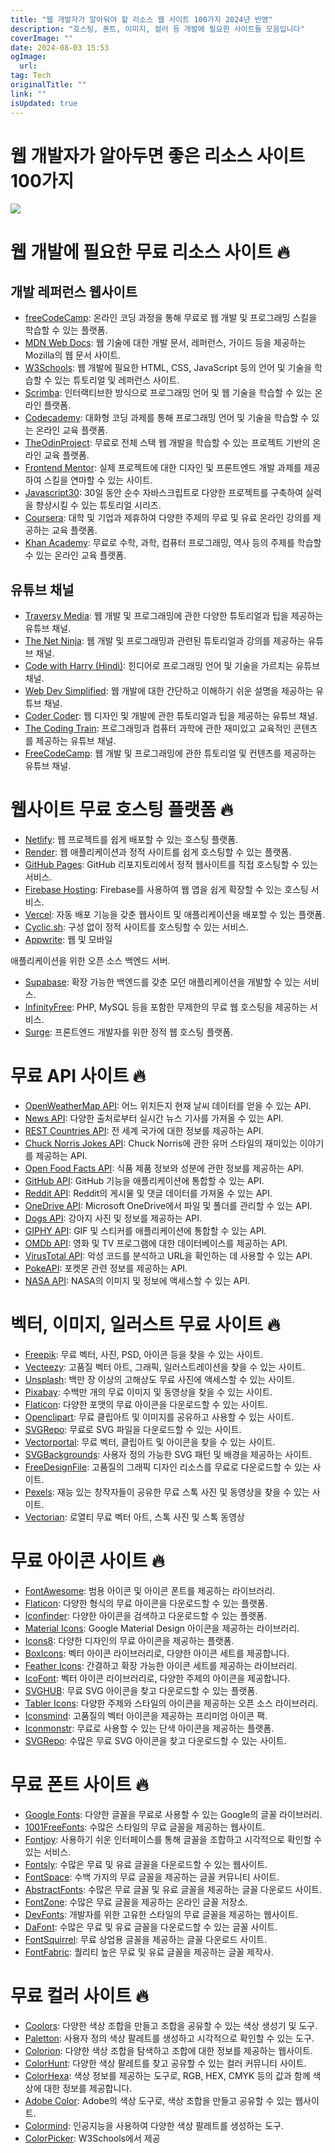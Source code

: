 ```yaml
---
title: "웹 개발자가 알아둬야 할 리소스 웹 사이트 100가지 2024년 반영"
description: "호스팅, 폰트, 이미지, 컬러 등 개발에 필요한 사이트들 모음입니다"
coverImage: ""
date: 2024-08-03 15:53
ogImage:
  url:
tag: Tech
originalTitle: ""
link: ""
isUpdated: true
---
```


# 웹 개발자가 알아두면 좋은 리소스 사이트 100가지

<img src="/assets/img/100+-FREE-Resources-Every-Web-Developer-Must-Try_0.png" />

# 웹 개발에 필요한 무료 리소스 사이트 🔥

<!-- seedividend - 사각형 -->

<ins class="adsbygoogle"
     style="display:block"
     data-ad-client="ca-pub-4877378276818686"
     data-ad-slot="1898504329"
     data-ad-format="auto"
     data-full-width-responsive="true"></ins>

<script>
     (adsbygoogle = window.adsbygoogle || []).push({});
</script>

## 개발 레퍼런스 웹사이트

- [freeCodeCamp](https://www.freecodecamp.org/): 온라인 코딩 과정을 통해 무료로 웹 개발 및 프로그래밍 스킬을 학습할 수 있는 플랫폼.
- [MDN Web Docs](https://developer.mozilla.org/ko/): 웹 기술에 대한 개발 문서, 레퍼런스, 가이드 등을 제공하는 Mozilla의 웹 문서 사이트.
- [W3Schools](https://www.w3schools.com/): 웹 개발에 필요한 HTML, CSS, JavaScript 등의 언어 및 기술을 학습할 수 있는 튜토리얼 및 레퍼런스 사이트.
- [Scrimba](https://scrimba.com/): 인터랙티브한 방식으로 프로그래밍 언어 및 웹 기술을 학습할 수 있는 온라인 플랫폼.
- [Codecademy](https://www.codecademy.com/): 대화형 코딩 과제를 통해 프로그래밍 언어 및 기술을 학습할 수 있는 온라인 교육 플랫폼.
- [TheOdinProject](https://www.theodinproject.com/): 무료로 전체 스택 웹 개발을 학습할 수 있는 프로젝트 기반의 온라인 교육 플랫폼.
- [Frontend Mentor](https://www.frontendmentor.io/): 실제 프로젝트에 대한 디자인 및 프론트엔드 개발 과제를 제공하여 스킬을 연마할 수 있는 사이트.
- [Javascript30](https://javascript30.com/): 30일 동안 순수 자바스크립트로 다양한 프로젝트를 구축하여 실력을 향상시킬 수 있는 튜토리얼 시리즈.
- [Coursera](https://www.coursera.org/): 대학 및 기업과 제휴하여 다양한 주제의 무료 및 유료 온라인 강의를 제공하는 교육 플랫폼.
- [Khan Academy](https://www.khanacademy.org/): 무료로 수학, 과학, 컴퓨터 프로그래밍, 역사 등의 주제를 학습할 수 있는 온라인 교육 플랫폼.

<!-- seedividend - 사각형 -->

<ins class="adsbygoogle"
     style="display:block"
     data-ad-client="ca-pub-4877378276818686"
     data-ad-slot="1898504329"
     data-ad-format="auto"
     data-full-width-responsive="true"></ins>

<script>
     (adsbygoogle = window.adsbygoogle || []).push({});
</script>

## 유튜브 채널

- [Traversy Media](https://www.youtube.com/user/TechGuyWeb): 웹 개발 및 프로그래밍에 관한 다양한 튜토리얼과 팁을 제공하는 유튜브 채널.
- [The Net Ninja](https://www.youtube.com/channel/UCW5YeuERMmlnqo4oq8vwUpg): 웹 개발 및 프로그래밍과 관련된 튜토리얼과 강의를 제공하는 유튜브 채널.
- [Code with Harry (Hindi)](https://www.youtube.com/channel/UCeVMnSShP_Iviwkknt83cww): 힌디어로 프로그래밍 언어 및 기술을 가르치는 유튜브 채널.
- [Web Dev Simplified](https://www.youtube.com/channel/UCFbNIlppjAuEX4znoulh0Cw): 웹 개발에 대한 간단하고 이해하기 쉬운 설명을 제공하는 유튜브 채널.
- [Coder Coder](https://www.youtube.com/channel/UCzNf0liwUzMN6_pixbQlMhQ): 웹 디자인 및 개발에 관한 튜토리얼과 팁을 제공하는 유튜브 채널.
- [The Coding Train](https://www.youtube.com/user/shiffman): 프로그래밍과 컴퓨터 과학에 관한 재미있고 교육적인 콘텐츠를 제공하는 유튜브 채널.
- [FreeCodeCamp](https://www.youtube.com/c/Freecodecamp): 웹 개발 및 프로그래밍에 관한 튜토리얼 및 컨텐츠를 제공하는 유튜브 채널.

<!-- seedividend - 사각형 -->

<ins class="adsbygoogle"
     style="display:block"
     data-ad-client="ca-pub-4877378276818686"
     data-ad-slot="1898504329"
     data-ad-format="auto"
     data-full-width-responsive="true"></ins>

<script>
     (adsbygoogle = window.adsbygoogle || []).push({});
</script>

# 웹사이트 무료 호스팅 플랫폼 🔥

- [Netlify](https://www.netlify.com/): 웹 프로젝트를 쉽게 배포할 수 있는 호스팅 플랫폼.
- [Render](https://render.com/): 웹 애플리케이션과 정적 사이트를 쉽게 호스팅할 수 있는 플랫폼.
- [GitHub Pages](https://pages.github.com/): GitHub 리포지토리에서 정적 웹사이트를 직접 호스팅할 수 있는 서비스.
- [Firebase Hosting](https://firebase.google.com/docs/hosting): Firebase를 사용하여 웹 앱을 쉽게 확장할 수 있는 호스팅 서비스.
- [Vercel](https://vercel.com/): 자동 배포 기능을 갖춘 웹사이트 및 애플리케이션을 배포할 수 있는 플랫폼.
- [Cyclic.sh](https://cyclic.sh/): 구성 없이 정적 사이트를 호스팅할 수 있는 서비스.
- [Appwrite](https://appwrite.io/): 웹 및 모바일

애플리케이션을 위한 오픈 소스 백엔드 서버.

- [Supabase](https://supabase.io/): 확장 가능한 백엔드를 갖춘 모던 애플리케이션을 개발할 수 있는 서비스.
- [InfinityFree](https://infinityfree.net/): PHP, MySQL 등을 포함한 무제한의 무료 웹 호스팅을 제공하는 서비스.
- [Surge](https://surge.sh/): 프론트엔드 개발자를 위한 정적 웹 호스팅 플랫폼.

<!-- seedividend - 사각형 -->

<ins class="adsbygoogle"
     style="display:block"
     data-ad-client="ca-pub-4877378276818686"
     data-ad-slot="1898504329"
     data-ad-format="auto"
     data-full-width-responsive="true"></ins>

<script>
     (adsbygoogle = window.adsbygoogle || []).push({});
</script>

# 무료 API 사이트 🔥

- [OpenWeatherMap API](https://openweathermap.org/api): 어느 위치든지 현재 날씨 데이터를 얻을 수 있는 API.
- [News API](https://newsapi.org/): 다양한 출처로부터 실시간 뉴스 기사를 가져올 수 있는 API.
- [REST Countries API](https://restcountries.com/): 전 세계 국가에 대한 정보를 제공하는 API.
- [Chuck Norris Jokes API](https://api.chucknorris.io/): Chuck Norris에 관한 유머 스타일의 재미있는 이야기를 제공하는 API.
- [Open Food Facts API](https://world.openfoodfacts.org/data): 식품 제품 정보와 성분에 관한 정보를 제공하는 API.
- [GitHub API](https://docs.github.com/en/rest): GitHub 기능을 애플리케이션에 통합할 수 있는 API.
- [Reddit API](https://www.reddit.com/dev/api/): Reddit의 게시물 및 댓글 데이터를 가져올 수 있는 API.
- [OneDrive API](https://developer.microsoft.com/ko-kr/onedrive): Microsoft OneDrive에서 파일 및 폴더를 관리할 수 있는 API.
- [Dogs API](https://thedogapi.com/): 강아지 사진 및 정보를 제공하는 API.
- [GIPHY API](https://developers.giphy.com/): GIF 및 스티커를 애플리케이션에 통합할 수 있는 API.
- [OMDb API](http://www.omdbapi.com/): 영화 및 TV 프로그램에 대한 데이터베이스를 제공하는 API.
- [VirusTotal API](https://developers.virustotal.com/reference): 악성 코드를 분석하고 URL을 확인하는 데 사용할 수 있는 API.
- [PokeAPI](https://pokeapi.co/): 포켓몬 관련 정보를 제공하는 API.
- [NASA API](https://api.nasa.gov/): NASA의 이미지 및 정보에 액세스할 수 있는 API.

<!-- seedividend - 사각형 -->

<ins class="adsbygoogle"
     style="display:block"
     data-ad-client="ca-pub-4877378276818686"
     data-ad-slot="1898504329"
     data-ad-format="auto"
     data-full-width-responsive="true"></ins>

<script>
     (adsbygoogle = window.adsbygoogle || []).push({});
</script>

# 벡터, 이미지, 일러스트 무료 사이트 🔥

- [Freepik](https://www.freepik.com/): 무료 벡터, 사진, PSD, 아이콘 등을 찾을 수 있는 사이트.
- [Vecteezy](https://www.vecteezy.com/): 고품질 벡터 아트, 그래픽, 일러스트레이션을 찾을 수 있는 사이트.
- [Unsplash](https://unsplash.com/): 백만 장 이상의 고해상도 무료 사진에 액세스할 수 있는 사이트.
- [Pixabay](https://pixabay.com/): 수백만 개의 무료 이미지 및 동영상을 찾을 수 있는 사이트.
- [Flaticon](https://www.flaticon.com/): 다양한 포맷의 무료 아이콘을 다운로드할 수 있는 사이트.
- [Openclipart](https://openclipart.org/): 무료 클립아트 및 이미지를 공유하고 사용할 수 있는 사이트.
- [SVGRepo](https://www.svgrepo.com/): 무료로 SVG 파일을 다운로드할 수 있는 사이트.
- [Vectorportal](https://www.vectorportal.com/): 무료 벡터, 클립아트 및 아이콘을 찾을 수 있는 사이트.
- [SVGBackgrounds](https://www.svgbackgrounds.com/): 사용자 정의 가능한 SVG 패턴 및 배경을 제공하는 사이트.
- [FreeDesignFile](https://freedesignfile.com/): 고품질의 그래픽 디자인 리소스를 무료로 다운로드할 수 있는 사이트.
- [Pexels](https://www.pexels.com/): 재능 있는 창작자들이 공유한 무료 스톡 사진 및 동영상을 찾을 수 있는 사이트.
- [Vectorian](https://www.vectorian.net/): 로열티 무료 벡터 아트, 스톡 사진 및 스톡 동영상

<!-- seedividend - 사각형 -->

<ins class="adsbygoogle"
     style="display:block"
     data-ad-client="ca-pub-4877378276818686"
     data-ad-slot="1898504329"
     data-ad-format="auto"
     data-full-width-responsive="true"></ins>

<script>
     (adsbygoogle = window.adsbygoogle || []).push({});
</script>

# 무료 아이콘 사이트 🔥

- [FontAwesome](https://fontawesome.com/): 범용 아이콘 및 아이콘 폰트를 제공하는 라이브러리.
- [Flaticon](https://www.flaticon.com/): 다양한 형식의 무료 아이콘을 다운로드할 수 있는 플랫폼.
- [Iconfinder](https://www.iconfinder.com/): 다양한 아이콘을 검색하고 다운로드할 수 있는 플랫폼.
- [Material Icons](https://material.io/resources/icons/): Google Material Design 아이콘을 제공하는 라이브러리.
- [Icons8](https://icons8.com/): 다양한 디자인의 무료 아이콘을 제공하는 플랫폼.
- [BoxIcons](https://boxicons.com/): 벡터 아이콘 라이브러리로, 다양한 아이콘 세트를 제공합니다.
- [Feather Icons](https://feathericons.com/): 간결하고 확장 가능한 아이콘 세트를 제공하는 라이브러리.
- [IcoFont](https://icofont.com/): 벡터 아이콘 라이브러리로, 다양한 주제의 아이콘을 제공합니다.
- [SVGHUB](https://www.svghub.com/): 무료 SVG 아이콘을 찾고 다운로드할 수 있는 플랫폼.
- [Tabler Icons](https://tablericons.com/): 다양한 주제와 스타일의 아이콘을 제공하는 오픈 소스 라이브러리.
- [Iconsmind](https://iconsmind.com/): 고품질의 벡터 아이콘을 제공하는 프리미엄 아이콘 팩.
- [Iconmonstr](https://iconmonstr.com/): 무료로 사용할 수 있는 단색 아이콘을 제공하는 플랫폼.
- [SVGRepo](https://www.svgrepo.com/): 수많은 무료 SVG 아이콘을 찾고 다운로드할 수 있는 사이트.

<!-- seedividend - 사각형 -->

<ins class="adsbygoogle"
     style="display:block"
     data-ad-client="ca-pub-4877378276818686"
     data-ad-slot="1898504329"
     data-ad-format="auto"
     data-full-width-responsive="true"></ins>

<script>
     (adsbygoogle = window.adsbygoogle || []).push({});
</script>

# 무료 폰트 사이트 🔥

- [Google Fonts](https://fonts.google.com/): 다양한 글꼴을 무료로 사용할 수 있는 Google의 글꼴 라이브러리.
- [1001FreeFonts](https://www.1001freefonts.com/): 수많은 스타일의 무료 글꼴을 제공하는 웹사이트.
- [Fontjoy](https://fontjoy.com/): 사용하기 쉬운 인터페이스를 통해 글꼴을 조합하고 시각적으로 확인할 수 있는 서비스.
- [Fontsly](https://fontsly.com/): 수많은 무료 및 유료 글꼴을 다운로드할 수 있는 웹사이트.
- [FontSpace](https://www.fontspace.com/): 수백 가지의 무료 글꼴을 제공하는 글꼴 커뮤니티 사이트.
- [AbstractFonts](https://www.abstractfonts.com/): 수많은 무료 글꼴 및 유료 글꼴을 제공하는 글꼴 다운로드 사이트.
- [FontZone](https://fontzone.net/): 수많은 무료 글꼴을 제공하는 온라인 글꼴 저장소.
- [DevFonts](https://devfonts.gafi.dev/): 개발자를 위한 고유한 스타일의 무료 글꼴을 제공하는 웹사이트.
- [DaFont](https://www.dafont.com/): 수많은 무료 및 유료 글꼴을 다운로드할 수 있는 글꼴 사이트.
- [FontSquirrel](https://www.fontsquirrel.com/): 무료 상업용 글꼴을 제공하는 글꼴 다운로드 사이트.
- [FontFabric](https://www.fontfabric.com/): 퀄리티 높은 무료 및 유료 글꼴을 제공하는 글꼴 제작사.

<!-- seedividend - 사각형 -->

<ins class="adsbygoogle"
     style="display:block"
     data-ad-client="ca-pub-4877378276818686"
     data-ad-slot="1898504329"
     data-ad-format="auto"
     data-full-width-responsive="true"></ins>

<script>
     (adsbygoogle = window.adsbygoogle || []).push({});
</script>

# 무료 컬러 사이트 🔥

- [Coolors](https://coolors.co/): 다양한 색상 조합을 만들고 조합을 공유할 수 있는 색상 생성기 및 도구.
- [Paletton](http://paletton.com/): 사용자 정의 색상 팔레트를 생성하고 시각적으로 확인할 수 있는 도구.
- [Colorion](https://colorion.co/): 다양한 색상 조합을 탐색하고 조합에 대한 정보를 제공하는 웹사이트.
- [ColorHunt](https://colorhunt.co/): 다양한 색상 팔레트를 찾고 공유할 수 있는 컬러 커뮤니티 사이트.
- [ColorHexa](https://www.colorhexa.com/): 색상 정보를 제공하는 도구로, RGB, HEX, CMYK 등의 값과 함께 색상에 대한 정보를 제공합니다.
- [Adobe Color](https://color.adobe.com/create): Adobe의 색상 도구로, 색상 조합을 만들고 공유할 수 있는 웹사이트.
- [Colormind](http://colormind.io/): 인공지능을 사용하여 다양한 색상 팔레트를 생성하는 도구.
- [ColorPicker](https://www.w3schools.com/colors/colors_picker.asp): W3Schools에서 제공

